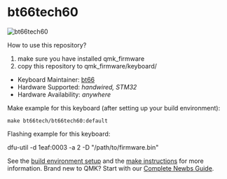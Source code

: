 # bt66tech60

![bt66tech60](https://i.imgur.com/8eJ4liU.jpg)

How to use this repository?
1. make sure you have installed qmk_firmware
2. copy this repository to qmk_firmware/keyboard/

* Keyboard Maintainer: [bt66](https://github.com/bt66)
* Hardware Supported: *handwired, STM32*
* Hardware Availability: *anywhere*

Make example for this keyboard (after setting up your build environment):

    make bt66tech/bt66tech60:default

Flashing example for this keyboard:

   dfu-util -d 1eaf:0003 -a 2 -D "/path/to/firmware.bin"

See the [build environment setup](https://docs.qmk.fm/#/getting_started_build_tools) and the [make instructions](https://docs.qmk.fm/#/getting_started_make_guide) for more information. Brand new to QMK? Start with our [Complete Newbs Guide](https://docs.qmk.fm/#/newbs).
